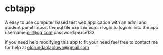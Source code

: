 # cbtapp
A easy to use computer based test web application with an admi and student panel 
Import the sql file use this admin login to loginin into the app
username:olll@gg.com
password:peace133

if you need help modifying this app to fit your need feel free to contact me for help at olorundaolaoluwa@gmail.com
